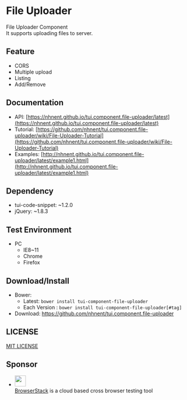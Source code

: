 File Uploader
===============
File Uploader Component<br>
It supports uploading files to server.

## Feature
* CORS
* Multiple upload
* Listing
* Add/Remove

## Documentation
* API: [https://nhnent.github.io/tui.component.file-uploader/latest](https://nhnent.github.io/tui.component.file-uploader/latest)
* Tutorial: [https://github.com/nhnent/tui.component.file-uploader/wiki/File-Uploader-Tutorial](https://github.com/nhnent/tui.component.file-uploader/wiki/File-Uploader-Tutorial)
* Examples: [http://nhnent.github.io/tui.component.file-uploader/latest/example1.html](http://nhnent.github.io/tui.component.file-uploader/latest/example1.html)

## Dependency
* tui-code-snippet: ~1.2.0
* jQuery: ~1.8.3

## Test Environment
* PC
	* IE8~11
    * Chrome
    * Firefox

## Download/Install
* Bower:
   * Latest: `bower install tui-component-file-uploader`
   * Each Version : `bower install tui-component-file-uploader[#tag]`
* Download: https://github.com/nhnent/tui.component.file-uploader

## LICENSE
[MIT LICENSE](LICENSE)

## Sponsor
* <img src="https://cloud.githubusercontent.com/assets/12269563/12287774/8cf4d2c0-ba12-11e5-9fa8-0a9c452cca05.png" height="30"><br>
 [BrowserStack](https://www.browserstack.com/) is a cloud based cross browser testing tool
